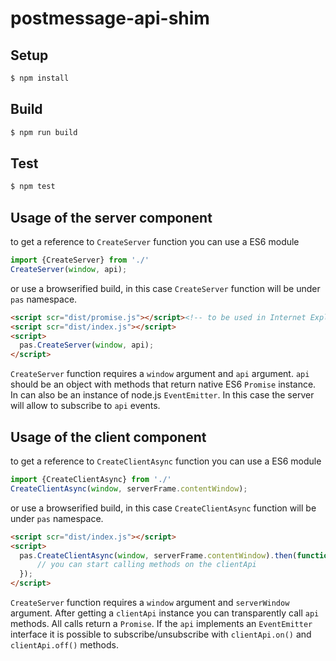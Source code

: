 # postmessage-api-shim

## Setup

```bash
$ npm install
```

## Build

```bash
$ npm run build
```

## Test

```bash
$ npm test
```

## Usage of the server component

to get a reference to `CreateServer` function you can use a ES6 module
```javascript
import {CreateServer} from './'
CreateServer(window, api);
```
or use a browserified build, in this case `CreateServer` function will be under `pas` namespace.
```html
<script scr="dist/promise.js"></script><!-- to be used in Internet Explorer -->
<script scr="dist/index.js"></script>
<script>
  pas.CreateServer(window, api);
</script>
```
`CreateServer` function requires a `window` argument and `api` argument. `api` should be an object with methods that return native ES6 `Promise` instance. In can also be an instance of node.js `EventEmitter`. In this case the server will allow to subscribe to `api` events.

## Usage of the client component

to get a reference to `CreateClientAsync` function you can use a ES6 module
```javascript
import {CreateClientAsync} from './'
CreateClientAsync(window, serverFrame.contentWindow);
```
or use a browserified build, in this case `CreateClientAsync` function will be under `pas` namespace.
```html
<script scr="dist/index.js"></script>
<script>
  pas.CreateClientAsync(window, serverFrame.contentWindow).then(function(clientApi) {
      // you can start calling methods on the clientApi
  });
</script>
```

`CreateServer` function requires a `window` argument and `serverWindow` argument. After getting a `clientApi` instance you can transparently call `api` methods. All calls return a `Promise`. If the `api` implements an `EventEmitter` interface it is possible to subscribe/unsubscribe with `clientApi.on()` and  `clientApi.off()` methods.
